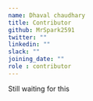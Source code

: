 ```yaml
---
name: Dhaval chaudhary
title: Contributor
github: MrSpark2591
twitter: ""
linkedin: ""
slack: ""
joining_date: ""
role : contributor
---
```


Still waiting for this
